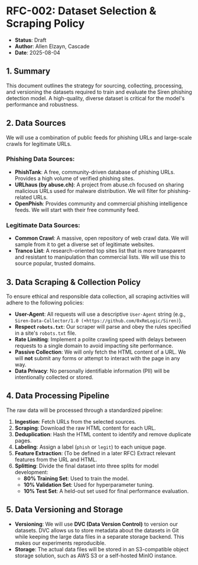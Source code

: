 # RFC-002: Dataset Selection & Scraping Policy

- **Status**: Draft
- **Author**: Allen Elzayn, Cascade
- **Date**: 2025-08-04

## 1. Summary

This document outlines the strategy for sourcing, collecting, processing, and versioning the datasets required to train and evaluate the Siren phishing detection model. A high-quality, diverse dataset is critical for the model's performance and robustness.

## 2. Data Sources

We will use a combination of public feeds for phishing URLs and large-scale crawls for legitimate URLs.

### Phishing Data Sources:

- **PhishTank**: A free, community-driven database of phishing URLs. Provides a high volume of verified phishing sites.
- **URLhaus (by abuse.ch)**: A project from abuse.ch focused on sharing malicious URLs used for malware distribution. We will filter for phishing-related URLs.
- **OpenPhish**: Provides community and commercial phishing intelligence feeds. We will start with their free community feed.

### Legitimate Data Sources:

- **Common Crawl**: A massive, open repository of web crawl data. We will sample from it to get a diverse set of legitimate websites.
- **Tranco List**: A research-oriented top sites list that is more transparent and resistant to manipulation than commercial lists. We will use this to source popular, trusted domains.

## 3. Data Scraping & Collection Policy

To ensure ethical and responsible data collection, all scraping activities will adhere to the following policies:

- **User-Agent**: All requests will use a descriptive `User-Agent` string (e.g., `Siren-Data-Collector/1.0 (+https://github.com/0xReLogic/Siren)`).
- **Respect `robots.txt`**: Our scraper will parse and obey the rules specified in a site's `robots.txt` file.
- **Rate Limiting**: Implement a polite crawling speed with delays between requests to a single domain to avoid impacting site performance.
- **Passive Collection**: We will only fetch the HTML content of a URL. We will **not** submit any forms or attempt to interact with the page in any way.
- **Data Privacy**: No personally identifiable information (PII) will be intentionally collected or stored.

## 4. Data Processing Pipeline

The raw data will be processed through a standardized pipeline:

1.  **Ingestion**: Fetch URLs from the selected sources.
2.  **Scraping**: Download the raw HTML content for each URL.
3.  **Deduplication**: Hash the HTML content to identify and remove duplicate pages.
4.  **Labeling**: Assign a label (`phish` or `legit`) to each unique page.
5.  **Feature Extraction**: (To be defined in a later RFC) Extract relevant features from the URL and HTML.
6.  **Splitting**: Divide the final dataset into three splits for model development:
    -   **80% Training Set**: Used to train the model.
    -   **10% Validation Set**: Used for hyperparameter tuning.
    -   **10% Test Set**: A held-out set used for final performance evaluation.

## 5. Data Versioning and Storage

- **Versioning**: We will use **DVC (Data Version Control)** to version our datasets. DVC allows us to store metadata about the datasets in Git while keeping the large data files in a separate storage backend. This makes our experiments reproducible.
- **Storage**: The actual data files will be stored in an S3-compatible object storage solution, such as AWS S3 or a self-hosted MinIO instance.
